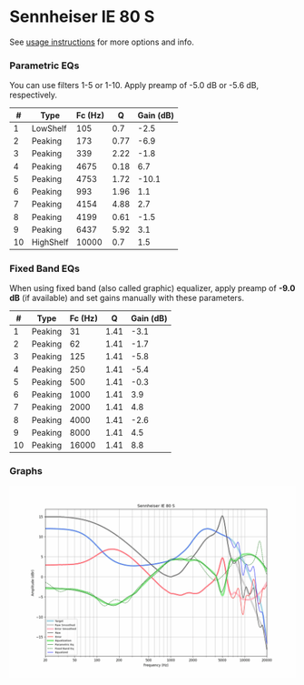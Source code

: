 # Sennheiser IE 80 S
See [usage instructions](https://github.com/jaakkopasanen/AutoEq#usage) for more options and info.

### Parametric EQs
You can use filters 1-5 or 1-10. Apply preamp of -5.0 dB or -5.6 dB, respectively.

|   # | Type      |   Fc (Hz) |    Q |   Gain (dB) |
|-----|-----------|-----------|------|-------------|
|   1 | LowShelf  |       105 | 0.7  |        -2.5 |
|   2 | Peaking   |       173 | 0.77 |        -6.9 |
|   3 | Peaking   |       339 | 2.22 |        -1.8 |
|   4 | Peaking   |      4675 | 0.18 |         6.7 |
|   5 | Peaking   |      4753 | 1.72 |       -10.1 |
|   6 | Peaking   |       993 | 1.96 |         1.1 |
|   7 | Peaking   |      4154 | 4.88 |         2.7 |
|   8 | Peaking   |      4199 | 0.61 |        -1.5 |
|   9 | Peaking   |      6437 | 5.92 |         3.1 |
|  10 | HighShelf |     10000 | 0.7  |         1.5 |

### Fixed Band EQs
When using fixed band (also called graphic) equalizer, apply preamp of **-9.0 dB** (if available) and set gains manually with these parameters.

|   # | Type    |   Fc (Hz) |    Q |   Gain (dB) |
|-----|---------|-----------|------|-------------|
|   1 | Peaking |        31 | 1.41 |        -3.1 |
|   2 | Peaking |        62 | 1.41 |        -1.7 |
|   3 | Peaking |       125 | 1.41 |        -5.8 |
|   4 | Peaking |       250 | 1.41 |        -5.4 |
|   5 | Peaking |       500 | 1.41 |        -0.3 |
|   6 | Peaking |      1000 | 1.41 |         3.9 |
|   7 | Peaking |      2000 | 1.41 |         4.8 |
|   8 | Peaking |      4000 | 1.41 |        -2.6 |
|   9 | Peaking |      8000 | 1.41 |         4.5 |
|  10 | Peaking |     16000 | 1.41 |         8.8 |

### Graphs
![](./Sennheiser%20IE%2080%20S.png)
